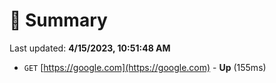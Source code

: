 # 📖 Summary
Last updated: **4/15/2023, 10:51:48 AM**

- `GET` [https://google.com](https://google.com) - **Up** (155ms)
